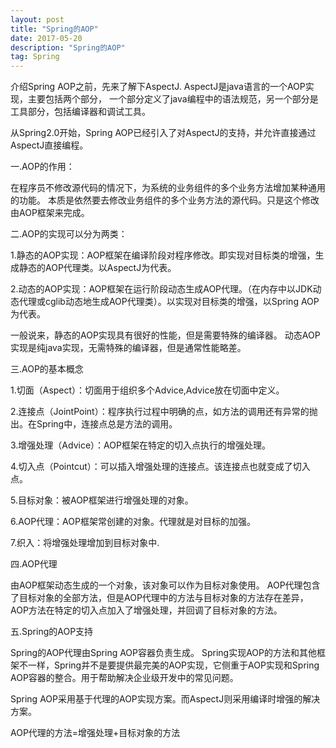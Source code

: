 ```yaml
---
layout: post
title: "Spring的AOP"
date: 2017-05-20
description: "Spring的AOP"
tag: Spring
---
```


介绍Spring AOP之前，先来了解下AspectJ.
AspectJ是java语言的一个AOP实现，主要包括两个部分，
一个部分定义了java编程中的语法规范，另一个部分是工具部分，包括编译器和调试工具。

从Spring2.0开始，Spring AOP已经引入了对AspectJ的支持，并允许直接通过AspectJ直接编程。

一.AOP的作用：

在程序员不修改源代码的情况下，为系统的业务组件的多个业务方法增加某种通用的功能。
本质是依然要去修改业务组件的多个业务方法的源代码。只是这个修改由AOP框架来完成。


二.AOP的实现可以分为两类：

1.静态的AOP实现：AOP框架在编译阶段对程序修改。即实现对目标类的增强，生成静态的AOP代理类。以AspectJ为代表。

2.动态的AOP实现：AOP框架在运行阶段动态生成AOP代理。（在内存中以JDK动态代理或cglib动态地生成AOP代理类）。以实现对目标类的增强，以Spring AOP为代表。

一般说来，静态的AOP实现具有很好的性能，但是需要特殊的编译器。
动态AOP实现是纯java实现，无需特殊的编译器，但是通常性能略差。


三.AOP的基本概念

1.切面（Aspect）：切面用于组织多个Advice,Advice放在切面中定义。

2.连接点（JointPoint）：程序执行过程中明确的点，如方法的调用还有异常的抛出。在Spring中，连接点总是方法的调用。

3.增强处理（Advice）：AOP框架在特定的切入点执行的增强处理。

4.切入点（Pointcut）：可以插入增强处理的连接点。该连接点也就变成了切入点。

5.目标对象：被AOP框架进行增强处理的对象。

6.AOP代理：AOP框架常创建的对象。代理就是对目标的加强。

7.织入：将增强处理增加到目标对象中.


四.AOP代理

由AOP框架动态生成的一个对象，该对象可以作为目标对象使用。
AOP代理包含了目标对象的全部方法，但是AOP代理中的方法与目标对象的方法存在差异，AOP方法在特定的切入点加入了增强处理，并回调了目标对象的方法。



五.Spring的AOP支持

Spring的AOP代理由Spring AOP容器负责生成。
Spring实现AOP的方法和其他框架不一样，Spring并不是要提供最完美的AOP实现，它侧重于AOP实现和Spring AOP容器的整合。用于帮助解决企业级开发中的常见问题。

Spring AOP采用基于代理的AOP实现方案。而AspectJ则采用编译时增强的解决方案。

AOP代理的方法=增强处理+目标对象的方法







